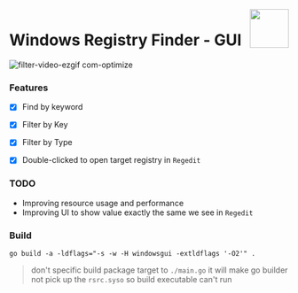 <img src="winres/reg-finder.ico" align="right" height="70" />

# Windows Registry Finder - GUI



![filter-video-ezgif com-optimize](https://github.com/user-attachments/assets/e1b049fc-667b-4dd6-aa20-a436b10f57f7)



### Features

- [x] Find by keyword
- [x] Filter by Key
- [x] Filter by Type
- [x] Double-clicked to open target registry in `Regedit`


### TODO

- Improving resource usage and performance
- Improving UI to show value exactly the same we see in `Regedit`


### Build

```
go build -a -ldflags="-s -w -H windowsgui -extldflags '-O2'" .
```

> don't specific build package target to `./main.go` it will make go builder not pick up the `rsrc.syso` so build executable can't run  

